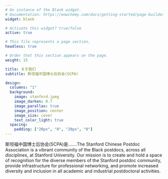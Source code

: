 ```yaml
---
# An instance of the Blank widget.
# Documentation: https://wowchemy.com/docs/getting-started/page-builder/
widget: blank

# Activate this widget? true/false
active: true

# This file represents a page section.
headless: true

# Order that this section appears on the page.
weight: 15

title: 关于我们
subtitle: 斯坦福中国博士后协会(SCPA)

design:
  columns: "1"
  background:
    image: stanford.jpeg
    image_darken: 0.7
    image_parallax: true
    image_position: center
    image_size: cover
    text_color_light: true
  spacing:
    padding: ["20px", "0", "20px", "0"]
---
```


斯坦福中国博士后协会(SCPA)是.......The Stanford Chinese Postdoc Association is a vibrant community of the Black postdocs, across all disciplines, at Stanford University. Our mission is to create and hold a space of recognition for the diverse members of the Stanford postdoc community, provide infrastructure for professional networking, and promote increased diversity and inclusion in all academic and industrial postdoctoral activities.


 